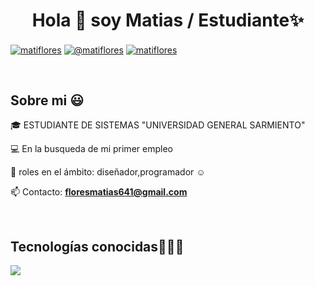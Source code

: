 <h1 align="center">Hola 👋  soy Matias / Estudiante✨ </h1> 

<p align="left">
<a href= "https://www.linkedin.com/in/matiflores/" target="blank"><img align="center" src="https://img.shields.io/badge/LinkedIn-0077B5?style=for-the-badge&logo=linkedin&logoColor=white" alt="matiflores"/></a>
<a href = "mailto:floresmatias641@gmail.com" target="blank"><img align="center" src="https://img.shields.io/badge/Gmail-D14836?style=for-the-badge&logo=gmail&logoColor=white" alt="@matiflores"  /></a>
<a href= "https://github.com/MatiasFlores28" target="blank"><img align="center" src= "https://img.shields.io/badge/GitHub-100000?style=for-the-badge&logo=github&logoColor=white" alt="matiflores"/></a>
  </p>
<br>
<h2>Sobre mi 😃</h2>
<!--Intro start-->

<p align="left">
🎓 ESTUDIANTE DE SISTEMAS "UNIVERSIDAD GENERAL SARMIENTO"

💻 En la busqueda de mi primer empleo

📝 roles en el ámbito: diseñador,programador ☺️

📫 Contacto: **floresmatias641@gmail.com**
<!--Intro end-->
  </p>
<br>

<h2 >Tecnologías conocidas👨🏻‍💻</h2>
<!--tech stack icons-->
<p align="left">
  <a href="https://skillicons.dev">
    <img src="https://skillicons.dev/icons?i=java,py,css,html,js,git,github,eclipse,vscode,perline=12" />
  </a>
</p>
<br>
<!-------------------------->
